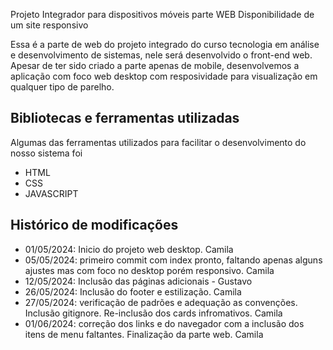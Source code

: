 Projeto Integrador para dispositivos móveis parte WEB
Disponibilidade de um site responsivo

Essa é a parte de web do projeto integrado do curso tecnologia em análise e desenvolvimento de sistemas, nele será desenvolvido o front-end web.
Apesar de ter sido criado a parte apenas de mobile, desenvolvemos a aplicação com foco web desktop com resposividade para visualização em qualquer tipo de parelho.


## Bibliotecas e ferramentas utilizadas
Algumas das ferramentas utilizados para facilitar o desenvolvimento do nosso sistema foi

- HTML
- CSS
- JAVASCRIPT

## Histórico de modificações
- 01/05/2024: Inicio do projeto web desktop. Camila
- 05/05/2024: primeiro commit com index pronto, faltando apenas alguns ajustes mas com foco no desktop porém responsivo. Camila
- 12/05/2024: Inclusão das páginas adicionais - Gustavo
- 26/05/2024: Inclusão do footer e estilização. Camila
- 27/05/2024: verificação de padrões e adequação as convenções. Inclusão gitignore. Re-inclusão dos cards infromativos. Camila
- 01/06/2024: correção dos links e do navegador com a inclusão dos itens de menu faltantes. Finalização da parte web. Camila

